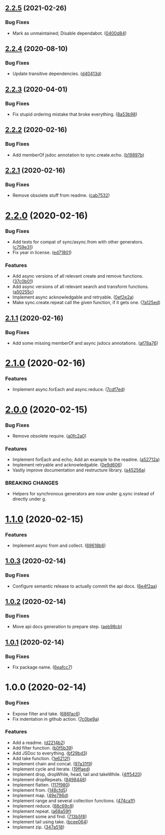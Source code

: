 ## [2.2.5](https://github.com/yeldiRium/gen-z/compare/v2.2.4...v2.2.5) (2021-02-26)


### Bug Fixes

* Mark as unmaintained; Disable dependabot. ([0400d84](https://github.com/yeldiRium/gen-z/commit/0400d848b9eb1c5379da719229d40219040b2317))

## [2.2.4](https://github.com/yeldiRium/gen-z/compare/v2.2.3...v2.2.4) (2020-08-10)


### Bug Fixes

* Update transitive dependencies. ([d40413d](https://github.com/yeldiRium/gen-z/commit/d40413d10d0fb54bcc61689a33de251cdd363944))

## [2.2.3](https://github.com/yeldiRium/gen-z/compare/v2.2.2...v2.2.3) (2020-04-01)


### Bug Fixes

* Fix stupid ordering mistake that broke everything. ([8a53b98](https://github.com/yeldiRium/gen-z/commit/8a53b9847be132e9c7fe47c6ab1895d0883c3110))

## [2.2.2](https://github.com/yeldiRium/gen-z/compare/v2.2.1...v2.2.2) (2020-02-16)


### Bug Fixes

* Add memberOf jsdoc annotation to sync.create.echo. ([b19897b](https://github.com/yeldiRium/gen-z/commit/b19897b97cfb8a59c6168dbafb3a6f9b21db45c4))

## [2.2.1](https://github.com/yeldiRium/gen-z/compare/v2.2.0...v2.2.1) (2020-02-16)


### Bug Fixes

* Remove obsolete stuff from readme. ([cab7532](https://github.com/yeldiRium/gen-z/commit/cab7532f1825840d31a595a6795373885e86a31d))

# [2.2.0](https://github.com/yeldiRium/gen-z/compare/v2.1.1...v2.2.0) (2020-02-16)


### Bug Fixes

* Add tests for compat of sync/async.from with other generators. ([c759e31](https://github.com/yeldiRium/gen-z/commit/c759e31419c30130859319d301b66afe0e1fc506))
* Fix year in license. ([ed71801](https://github.com/yeldiRium/gen-z/commit/ed71801ab3193952591801d29c7561f1f91fb30c))


### Features

* Add async versions of all relevant create and remove functions. ([37c0b01](https://github.com/yeldiRium/gen-z/commit/37c0b0122fda2b455e9db8494850c95285b390c8))
* Add async versions of all relevant search and transform functions. ([a50255c](https://github.com/yeldiRium/gen-z/commit/a50255c6fa17892d69ec8e85d139f6d65f72ef3a))
* Implement async acknowledgable and retryable. ([0ef2e2a](https://github.com/yeldiRium/gen-z/commit/0ef2e2abf058e33b7e6eb656e5a25edd6b0aa0f2))
* Make sync.create.repeat call the given function, if it gets one. ([7a125ed](https://github.com/yeldiRium/gen-z/commit/7a125ed55128ef9ee8063e16f8c7fe83b3a5eb73))

## [2.1.1](https://github.com/yeldiRium/gen-z/compare/v2.1.0...v2.1.1) (2020-02-16)


### Bug Fixes

* Add some missing memberOf and async jsdocs annotations. ([af78a76](https://github.com/yeldiRium/gen-z/commit/af78a76150cd2ffc3996788836b6d8a6fb0445b4))

# [2.1.0](https://github.com/yeldiRium/gen-z/compare/v2.0.0...v2.1.0) (2020-02-16)


### Features

* Implement async.forEach and async.reduce. ([7cdf7ed](https://github.com/yeldiRium/gen-z/commit/7cdf7ed716f1b3d86062ae7a149fee2adfc289fd))

# [2.0.0](https://github.com/yeldiRium/gen-z/compare/v1.1.0...v2.0.0) (2020-02-15)


### Bug Fixes

* Remove obsolete require. ([a0fc2a0](https://github.com/yeldiRium/gen-z/commit/a0fc2a0f68fa6ae36550401ce1378d6e7c071e99))


### Features

* Implement forEach and echo; Add an example to the readme. ([a52712a](https://github.com/yeldiRium/gen-z/commit/a52712a82121e791d7f7de204ce22e0a8054464d))
* Implement retryable and acknowledgable. ([0e9d606](https://github.com/yeldiRium/gen-z/commit/0e9d606f8131f8ac5bba7513a5084f5746ce406f))
* Vastly improve documentation and restructure library. ([a45256a](https://github.com/yeldiRium/gen-z/commit/a45256a417000f17686c350c80ecbd5c267d4b07))


### BREAKING CHANGES

* Helpers for synchronous generators are now
under g.sync instead of directly under g.

# [1.1.0](https://github.com/yeldiRium/gen-z/compare/v1.0.3...v1.1.0) (2020-02-15)


### Features

* Implement async from and collect. ([69618b6](https://github.com/yeldiRium/gen-z/commit/69618b6ada4314849a2d12a993a41abd19f7a0a9))

## [1.0.3](https://github.com/yeldiRium/gen-z/compare/v1.0.2...v1.0.3) (2020-02-14)


### Bug Fixes

* Configure semantic release to actually commit the api docs. ([6e4f2aa](https://github.com/yeldiRium/gen-z/commit/6e4f2aa52efd2b3c53d160d5508047322b70f3af))

## [1.0.2](https://github.com/yeldiRium/gen-z/compare/v1.0.1...v1.0.2) (2020-02-14)


### Bug Fixes

* Move api docs generation to prepare step. ([aeb98cb](https://github.com/yeldiRium/gen-z/commit/aeb98cb743a24ff84342b298380a155ef3e5b035))

## [1.0.1](https://github.com/yeldiRium/gen-z/compare/v1.0.0...v1.0.1) (2020-02-14)


### Bug Fixes

* Fix package name. ([6eafcc7](https://github.com/yeldiRium/gen-z/commit/6eafcc7d7c44c8130dd3ea2bd9be86855e67e492))

# 1.0.0 (2020-02-14)


### Bug Fixes

* Expose filter and take. ([686fac6](https://github.com/yeldiRium/gen-z/commit/686fac6ab5b34cf2755471c98c9bafbb85e67954))
* Fix indentation in github action. ([7c0be9a](https://github.com/yeldiRium/gen-z/commit/7c0be9ab672722c6366a661221011654bbd397d0))


### Features

* Add a readme. ([d2214b2](https://github.com/yeldiRium/gen-z/commit/d2214b2a2cf555e9944d8211f5b00e7999ae4acb))
* Add filter function. ([b0f5b39](https://github.com/yeldiRium/gen-z/commit/b0f5b39756831d8b4df970ba3b7cec74aa9eca95))
* Add JSDoc to everything. ([bf29bd3](https://github.com/yeldiRium/gen-z/commit/bf29bd32879f349f8ea20137c2a71f1be72bcd15))
* Add take function. ([1e6212f](https://github.com/yeldiRium/gen-z/commit/1e6212f9abd7b9a7d7da4207f0589c91f7ae3b7d))
* Implement chain and concat. ([97a31f9](https://github.com/yeldiRium/gen-z/commit/97a31f98729483644b8b8502176360de68b62b5d))
* Implement cycle and iterate. ([19ffaed](https://github.com/yeldiRium/gen-z/commit/19ffaed6c6bb76f6d88fbf0892f099e1ee8caad6))
* Implement drop, dropWhile, head, tail and takeWhile. ([4ff5420](https://github.com/yeldiRium/gen-z/commit/4ff5420a90ec608337aa273ab0aebe80712a8c52))
* Implement dropRepeats. ([9498448](https://github.com/yeldiRium/gen-z/commit/949844898d21c8a44d927207cb738543f19860a5))
* Implement flatten. ([117f980](https://github.com/yeldiRium/gen-z/commit/117f980dcf0bc2c99e85add50ee46199594c51aa))
* Implement from. ([148cfd5](https://github.com/yeldiRium/gen-z/commit/148cfd598e44d375a540ec8de2cebbbdc8aa1e02))
* Implement map. ([49e796d](https://github.com/yeldiRium/gen-z/commit/49e796dc3e6ba61bb6bc53f21bd744bc77c9068f))
* Implement range and several collection functions. ([474ca1f](https://github.com/yeldiRium/gen-z/commit/474ca1ff72f7743ba31cadf272eaeabd26c7821b))
* Implement reduce. ([88c69c8](https://github.com/yeldiRium/gen-z/commit/88c69c8794ef7fc434bb0168311d4092fff9e4e5))
* Implement repeat. ([a68a59f](https://github.com/yeldiRium/gen-z/commit/a68a59fc201d3f72cad9df25fd9676213d710343))
* Implement some and find. ([713b5f8](https://github.com/yeldiRium/gen-z/commit/713b5f8ffa022024b05475a79b8e525d670c9dee))
* Implement tail using take. ([bcee064](https://github.com/yeldiRium/gen-z/commit/bcee06402f29e0684c44619998dafd37efb743b3))
* Implement zip. ([347a518](https://github.com/yeldiRium/gen-z/commit/347a518ff05b35a7cf1c3360c2b77e03d1aef022))
